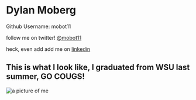 # Dylan Moberg

 Github Username: mobot11

follow me on twitter! [@mobot11](https://twitter.com/mobot11)

 heck, even add add me on [linkedin](https://www.linkedin.com/profile/public-profile-settings?trk=prof-edit-edit-public_profile)


## This is what I look like, I graduated from WSU last summer, GO COUGS!

![a picture of me](https://fbcdn-sphotos-g-a.akamaihd.net/hphotos-ak-xaf1/v/t1.0-9/10305036_10152405098447660_6764961679823508032_n.jpg?oh=b3203abb5324be7c2fb38e0baaf34b3a&oe=55A67AB5&__gda__=1437534721_593eac6f6ce6159923e116adeaf77777)
